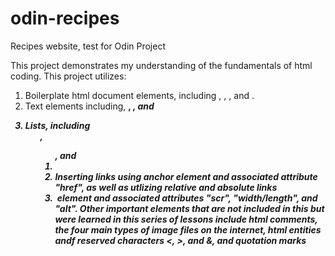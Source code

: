 # odin-recipes
Recipes website, test for Odin Project

This project demonstrates my understanding of the fundamentals of html coding. This project utilizes:
1. Boilerplate html document elements, including <head>, <charset>, <body>, and <html>.
2. Text elements including, <strong>, <em>, and <p>
3. Lists, including <ul>, <ol>, and <li>
4. Inserting links using anchor element <a> and associated attribute "href", as well as utlizing relative and absolute links
5. <img> element and associated attributes "scr", "width/length", and "alt".
Other important elements that are not included in this but were learned in this series of lessons include html comments, the four main types of image files on the internet, html entities andf reserved characters <, >, and &, and quotation marks

